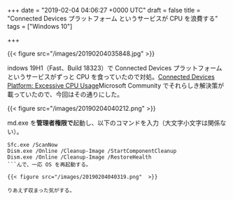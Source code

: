 
+++
date = "2019-02-04 04:06:27 +0000 UTC"
draft = false
title = "Connected Devices プラットフォーム というサービスが CPU を浪費する"
tags = ["Windows 10"]

+++


{{< figure src="/images/20190204035848.jpg"  >}}

indows 19H1（Fast、Build 18323）で Connected Devices プラットフォーム というサービスがずっと CPU を食っていたので対処。[Connected Devices Platform: Excessive CPU Usage](https://answers.microsoft.com/en-us/windows/forum/all/connected-devices-platform-excessive-cpu-usage/4e4093f7-1790-4277-bc19-07f01871c246?auth=1)Microsoft Community でそれらしき解決策が載っていたので、今回はその通りにした。

{{< figure src="/images/20190204040212.png"  >}}

md.exe を**管理者権限で**起動し、以下のコマンドを入力（大文字小文字は関係ない）。
```
Sfc.exe /ScanNow
Dism.exe /Online /Cleanup-Image /StartComponentCleanup
Dism.exe /Online /Cleanup-Image /RestoreHealth
```んで、一応 OS を再起動する。

{{< figure src="/images/20190204040319.png"  >}}

りあえず収まった気がする。


